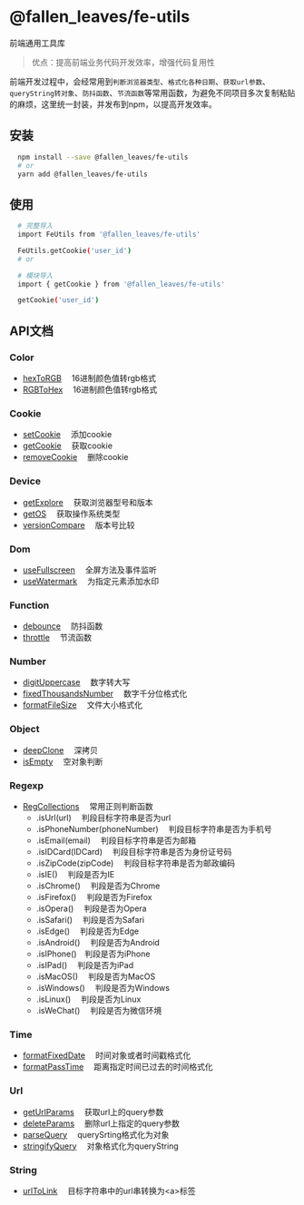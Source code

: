 # @fallen_leaves/fe-utils

前端通用工具库

> 优点：提高前端业务代码开发效率，增强代码复用性

前端开发过程中，会经常用到`判断浏览器类型`、`格式化各种日期`、`获取url参数`、`queryString转对象`、`防抖函数`、`节流函数`等常用函数，为避免不同项目多次复制粘贴的麻烦，这里统一封装，并发布到npm，以提高开发效率。

## 安装
```bash
  npm install --save @fallen_leaves/fe-utils
  # or
  yarn add @fallen_leaves/fe-utils
```
## 使用
```bash
  # 完整导入
  import FeUtils from '@fallen_leaves/fe-utils'

  FeUtils.getCookie('user_id')
  # or

  # 模块导入
  import { getCookie } from '@fallen_leaves/fe-utils'

  getCookie('user_id')
```

## API文档

### Color
- [hexToRGB](src/color/hexToRGB.ts)&emsp; 16进制颜色值转rgb格式
- [RGBToHex](src/color/RGBToHex.ts)&emsp; 16进制颜色值转rgb格式
### Cookie
- [setCookie](src/cookie/setCookie.ts)&emsp; 添加cookie
- [getCookie](src/cookie/getCookie.ts)&emsp; 获取cookie
- [removeCookie](src/cookie/removeCookie.ts)&emsp; 删除cookie

### Device
- [getExplore](src/device/getExplore.ts)&emsp; 获取浏览器型号和版本
- [getOS](src/device/getOS.ts)&emsp; 获取操作系统类型
- [versionCompare](src/device/versionCompare.ts)&emsp; 版本号比较
### Dom
- [useFullscreen](src/dom/useFullscreen.ts)&emsp; 全屏方法及事件监听
- [useWatermark](src/dom/useWatermark.ts)&emsp; 为指定元素添加水印
### Function
- [debounce](src/function/debounce.ts)&emsp; 防抖函数
- [throttle](src/function/throttle.ts)&emsp; 节流函数

### Number
- [digitUppercase](src/number/digitUppercase.ts)&emsp; 数字转大写
- [fixedThousandsNumber](src/number/fixedThousandsNumber.ts)&emsp; 数字千分位格式化
- [formatFileSize](src/number/formatFileSize.ts)&emsp; 文件大小格式化

### Object
- [deepClone](src/object/deepClone.ts)&emsp; 深拷贝
- [isEmpty](src/object/isEmpty.ts)&emsp; 空对象判断

### Regexp
- [RegCollections](src/regexp/index.ts)&emsp; 常用正则判断函数
  - .isUrl(url)&emsp; 判段目标字符串是否为url
  - .isPhoneNumber(phoneNumber)&emsp; 判段目标字符串是否为手机号
  - .isEmail(email)&emsp; 判段目标字符串是否为邮箱
  - .isIDCard(IDCard)&emsp; 判段目标字符串是否为身份证号码
  - .isZipCode(zipCode)&emsp; 判段目标字符串是否为邮政编码
  - .isIE()&emsp; 判段是否为IE
  - .isChrome()&emsp; 判段是否为Chrome
  - .isFirefox()&emsp; 判段是否为Firefox
  - .isOpera()&emsp; 判段是否为Opera
  - .isSafari()&emsp; 判段是否为Safari
  - .isEdge()&emsp; 判段是否为Edge
  - .isAndroid()&emsp; 判段是否为Android
  - .isIPhone()&emsp;判段是否为iPhone
  - .isIPad()&emsp; 判段是否为iPad
  - .isMacOS()&emsp; 判段是否为MacOS
  - .isWindows()&emsp; 判段是否为Windows
  - .isLinux()&emsp; 判段是否为Linux
  - .isWeChat()&emsp; 判段是否为微信环境

### Time
- [formatFixedDate](src/time/formatFixedDate.ts)&emsp; 时间对象或者时间戳格式化
- [formatPassTime](src/time/formatPassTime.ts)&emsp; 距离指定时间已过去的时间格式化

### Url
- [getUrlParams](src/url/getUrlParams.ts)&emsp; 获取url上的query参数
- [deleteParams](src/url/deleteParams.ts)&emsp; 删除url上指定的query参数
- [parseQuery](src/url/parseQuery.ts)&emsp; querySrting格式化为对象
- [stringifyQuery](src/url/stringifyQuery.ts)&emsp; 对象格式化为queryString

### String
- [urlToLink](src/string/urlToLink.ts)&emsp; 目标字符串中的url串转换为&lt;a&gt;标签












